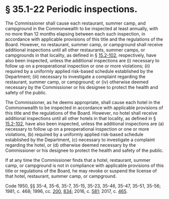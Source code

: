 # § 35.1-22 Periodic inspections.

<p>The Commissioner shall cause each restaurant, summer camp, and campground in the Commonwealth to be inspected at least annually, with no more than 12 months elapsing between each such inspection, in accordance with applicable provisions of this title and the regulations of the Board. However, no restaurant, summer camp, or campground shall receive additional inspections until all other restaurants, summer camps, or campgrounds in that locality, as defined in § <a href='http://law.lis.virginia.gov/vacode/15.2-102/'>15.2-102</a>, respectively, have also been inspected, unless the additional inspections are (i) necessary to follow up on a preoperational inspection or one or more violations; (ii) required by a uniformly applied risk-based schedule established by the Department; (iii) necessary to investigate a complaint regarding the restaurant, summer camp, or campground; or (iv) otherwise deemed necessary by the Commissioner or his designee to protect the health and safety of the public.</p><p>The Commissioner, as he deems appropriate, shall cause each hotel in the Commonwealth to be inspected in accordance with applicable provisions of this title and the regulations of the Board. However, no hotel shall receive additional inspections until all other hotels in that locality, as defined in § <a href='http://law.lis.virginia.gov/vacode/15.2-102/'>15.2-102</a>, have also been inspected, unless the additional inspections are (a) necessary to follow up on a preoperational inspection or one or more violations, (b) required by a uniformly applied risk-based schedule established by the Department, (c) necessary to investigate a complaint regarding the hotel, or (d) otherwise deemed necessary by the Commissioner or his designee to protect the health and safety of the public.</p><p>If at any time the Commissioner finds that a hotel, restaurant, summer camp, or campground is not in compliance with applicable provisions of this title or regulations of the Board, he may revoke or suspend the license of that hotel, restaurant, summer camp, or campground.</p><p>Code 1950, §§ 35-4, 35-6, 35-7, 35-15, 35-23, 35-46, 35-47, 35-51, 35-56; 1981, c. 468; 1996, cc. <a href='http://lis.virginia.gov/cgi-bin/legp604.exe?961+ful+CHAP0200'>200</a>, <a href='http://lis.virginia.gov/cgi-bin/legp604.exe?961+ful+CHAP0834'>834</a>; 2016, c. <a href='http://lis.virginia.gov/cgi-bin/legp604.exe?161+ful+CHAP0581'>581</a>; 2017, c. <a href='http://lis.virginia.gov/cgi-bin/legp604.exe?171+ful+CHAP0465'>465</a>.</p>
